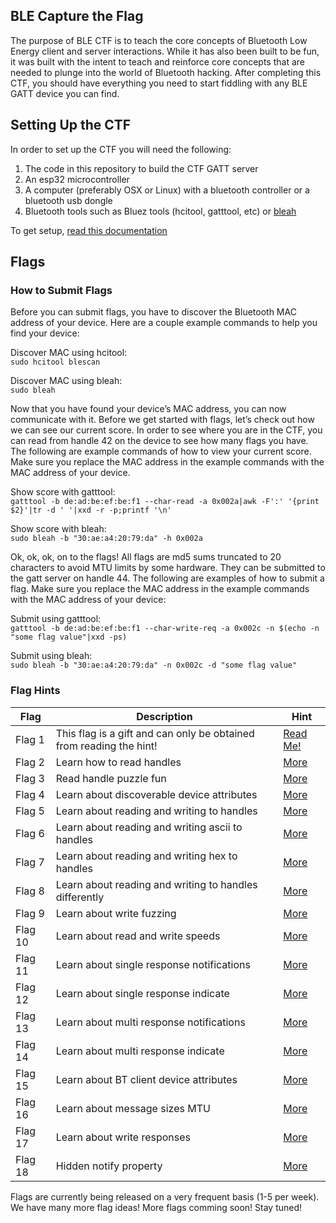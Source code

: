 ## BLE Capture the Flag
The purpose of BLE CTF is to teach the core concepts of Bluetooth Low Energy client and server interactions.  While it has also been built to be fun, it was built with the intent to teach and reinforce core concepts that are needed to plunge into the world of Bluetooth hacking.  After completing this CTF, you should have everything you need to start fiddling with any BLE GATT device you can find.

## Setting Up the CTF
In order to set up the CTF you will need the following:
1. The code in this repository to build the CTF GATT server
2. An esp32 microcontroller
3. A computer (preferably OSX or Linux) with a bluetooth controller or a bluetooth usb dongle
4. Bluetooth tools such as Bluez tools (hcitool, gatttool, etc) or [bleah](https://github.com/evilsocket/bleah)

To get setup, [read this documentation](docs/setup.md)

## Flags

### How to Submit Flags

Before you can submit flags, you have to discover the Bluetooth MAC address of your device.  Here are a couple example commands to help you find your device:

Discover MAC using hcitool:   
```` sudo hcitool blescan ````

Discover MAC using bleah:   
```` sudo bleah ````

Now that you have found your device’s MAC address, you can now communicate with it.  Before we get started with flags, let’s check out how we can see our current score.  In order to see where you are in the CTF, you can read from handle 42 on the device to see how many flags you have.  The following are example commands of how to view your current score.  Make sure you replace the MAC address in the example commands with the MAC address of your device. 

Show score with gatttool:  
```` gatttool -b de:ad:be:ef:be:f1 --char-read -a 0x002a|awk -F':' '{print $2}'|tr -d ' '|xxd -r -p;printf '\n'  ````

Show score with bleah:  
```` sudo bleah -b "30:ae:a4:20:79:da" -h 0x002a ````

Ok, ok, ok, on to the flags! All flags are md5 sums truncated to 20 characters to avoid MTU limits by some hardware.  They can be submitted to the gatt server on handle 44.  The following are examples of how to submit a flag.  Make sure you replace the MAC address in the example commands with the MAC address of your device:   

Submit using gatttool:  
```` gatttool -b de:ad:be:ef:be:f1 --char-write-req -a 0x002c -n $(echo -n "some flag value"|xxd -ps) ````

Submit using bleah:  
```` sudo bleah -b "30:ae:a4:20:79:da" -n 0x002c -d "some flag value" ````

### Flag Hints
| Flag | Description | Hint |
| ------- | ----------------------------- | ------- |
| Flag 1 | This flag is a gift and can only be obtained from reading the hint! | [Read Me!](docs/hints/flag1.md) |
| Flag 2 | Learn how to read handles | [More](docs/hints/flag2.md) |
| Flag 3 | Read handle puzzle fun | [More](docs/hints/flag3.md) |
| Flag 4 | Learn about discoverable device attributes | [More](docs/hints/flag4.md) |
| Flag 5 | Learn about reading and writing to handles | [More](docs/hints/flag5.md) |
| Flag 6 | Learn about reading and writing ascii to handles | [More](docs/hints/flag6.md) |
| Flag 7 | Learn about reading and writing hex to handles | [More](docs/hints/flag7.md) |
| Flag 8 | Learn about reading and writing to handles differently | [More](docs/hints/flag8.md) |
| Flag 9 | Learn about write fuzzing | [More](docs/hints/flag9.md) |
| Flag 10 | Learn about read and write speeds | [More](docs/hints/flag10.md) |
| Flag 11 | Learn about single response notifications | [More](docs/hints/flag11.md) |
| Flag 12 | Learn about single response indicate | [More](docs/hints/flag12.md) |
| Flag 13 | Learn about multi response notifications | [More](docs/hints/flag13.md) |
| Flag 14 | Learn about multi response indicate | [More](docs/hints/flag14.md) |
| Flag 15 | Learn about BT client device attributes | [More](docs/hints/flag15.md) |
| Flag 16 | Learn about message sizes MTU | [More](docs/hints/flag16.md) |
| Flag 17 | Learn about write responses | [More](docs/hints/flag17.md) |
| Flag 18 | Hidden notify property | [More](docs/hints/flag18.md) |
<!---
| Flag 15 | Learn about advertisements | [More](docs/hints/flag15.md) |
| Flag 18 | Learn about connection security attributes | [More](docs/hints/flag18.md) |
| Flag 19 | Learn about BT broadcast messages | [More](docs/hints/flag19.md) |
--->

Flags are currently being released on a very frequent basis (1-5 per week).  We have many more flag ideas!  More flags comming soon!  Stay tuned!
